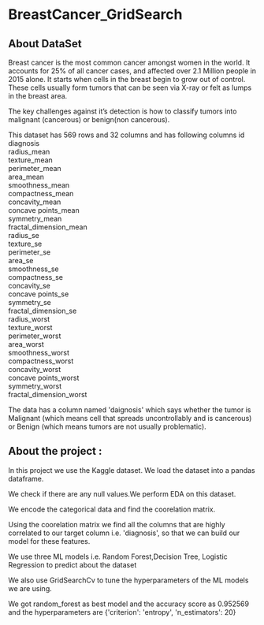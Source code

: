 # BreastCancer_GridSearch
## About DataSet

Breast cancer is the most common cancer amongst women in the world. It accounts for 25% of all cancer cases, and affected over 2.1 Million people in 2015 alone. It starts when cells in the breast begin to grow out of control. These cells usually form tumors that can be seen via X-ray or felt as lumps in the breast area.

The key challenges against it’s detection is how to classify tumors into malignant (cancerous) or benign(non cancerous).

This dataset has 569 rows and 32 columns and has following columns 
id                         
diagnosis                  
radius_mean                
texture_mean               
perimeter_mean             
area_mean                  
smoothness_mean            
compactness_mean           
concavity_mean             
concave points_mean        
symmetry_mean              
fractal_dimension_mean     
radius_se                  
texture_se                 
perimeter_se               
area_se                    
smoothness_se              
compactness_se             
concavity_se               
concave points_se          
symmetry_se                
fractal_dimension_se       
radius_worst               
texture_worst              
perimeter_worst            
area_worst                 
smoothness_worst           
compactness_worst          
concavity_worst            
concave points_worst       
symmetry_worst             
fractal_dimension_worst    

The data has a column named 'daignosis' which says whether the tumor is Malignant (which means cell that spreads uncontrollably and is cancerous) or Benign (which means tumors are not usually problematic).

## About the project :

In this project we use the Kaggle dataset. We load the dataset into a pandas dataframe.

We check if there are any null values.We perform EDA on this dataset.

We encode the categorical data and find the coorelation matrix.

Using the coorelation matrix we find all the columns that are highly correlated to our target column i.e. 'diagnosis', so that we can build our model for these features.

We use three ML models i.e. Random Forest,Decision Tree, Logistic Regression to predict about the dataset

We also use GridSearchCv to tune the hyperparameters of the ML models we are using.

We got random_forest as best model and the accuracy score as 0.952569 and the hyperparameters are {'criterion': 'entropy', 'n_estimators': 20}


